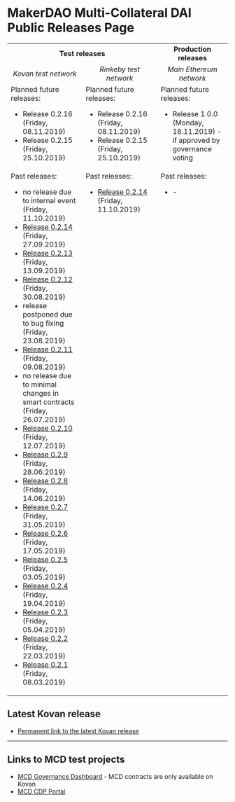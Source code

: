 # MakerDAO Multi-Collateral DAI Public Releases Page

<table>
    <tr>
        <td colspan="2" align="center"><b>Test releases</b></td>
        <td align="center"><b>Production releases</b></td>
    </tr>
    <tr>
        <td align="center" width="34%"><i>Kovan test network</i></td>
        <td align="center" width="34%"><i>Rinkeby test network</i></td>
        <td align="center" width="32%"><i>Main Ethereum network</i></td>
    </tr>
    <tr>
        <td align="left" valign="top">Planned future releases:
            <ul>
                <li>Release 0.2.16 (Friday, 08.11.2019)</li>
                <li>Release 0.2.15 (Friday, 25.10.2019)</li>
            </ul>
        </td>
        <td align="left" valign="top">Planned future releases:
            <ul>
                <li>Release 0.2.16 (Friday, 08.11.2019)</li>
                <li>Release 0.2.15 (Friday, 25.10.2019)</li>
            </ul>
        </td>
        <td align="left" valign="top">Planned future releases:
            <ul>
                <li>Release 1.0.0 (Monday, 18.11.2019) - if approved by governance voting</li>
            </ul>
        </td>
    </tr>
    <tr>
        <td align="left" valign="top">Past releases:
            <ul>
                <li>no release due to internal event (Friday, 11.10.2019)</li>
                <li><a href="/releases/0.2.14/index.html">Release 0.2.14</a> (Friday, 27.09.2019)</li>
                <li><a href="/releases/0.2.13/index.html">Release 0.2.13</a> (Friday, 13.09.2019)</li>
                <li><a href="/releases/0.2.12/index.html">Release 0.2.12</a> (Friday, 30.08.2019)</li>
                <li>release postponed due to bug fixing (Friday, 23.08.2019)</li>
                <li><a href="/releases/0.2.11/index.html">Release 0.2.11</a> (Friday, 09.08.2019)</li>
                <li>no release due to minimal changes in smart contracts (Friday, 26.07.2019)</li>
                <li><a href="/releases/0.2.10/index.html">Release 0.2.10</a> (Friday, 12.07.2019)</li>
                <li><a href="/releases/0.2.9/index.html">Release 0.2.9</a> (Friday, 28.06.2019)</li>
                <li><a href="/releases/0.2.8/index.html">Release 0.2.8</a> (Friday, 14.06.2019)</li>
                <li><a href="/releases/0.2.7/index.html">Release 0.2.7</a> (Friday, 31.05.2019)</li>
                <li><a href="/releases/0.2.6/index.html">Release 0.2.6</a> (Friday, 17.05.2019)</li>
                <li><a href="/releases/0.2.5/index.html">Release 0.2.5</a> (Friday, 03.05.2019)</li>
                <li><a href="/releases/0.2.4/index.html">Release 0.2.4</a> (Friday, 19.04.2019)</li>
                <li><a href="/releases/0.2.3/index.html">Release 0.2.3</a> (Friday, 05.04.2019)</li>
                <li><a href="/releases/0.2.2/index.html">Release 0.2.2</a> (Friday, 22.03.2019)</li>
                <li><a href="/releases/kovan/0.2.1/index.html">Release 0.2.1</a> (Friday, 08.03.2019)</li>
            </ul>
        </td>
        <td align="left" valign="top">Past releases:
            <ul>
                <li><a href="/releases/rinkeby/0.2.14/index.html">Release 0.2.14</a> (Friday, 11.10.2019)</li>
            </ul>
        </td>
        <td align="left" valign="top">Past releases:
            <ul>
                <li>-</li>
            </ul>
        </td>
    </tr>
</table>

## Latest Kovan release
* [Permanent link to the latest Kovan release](/releases/latest)

---

## Links to MCD test projects
* [MCD Governance Dashboard](http://dai-gov-staging.now.sh/?mcd=true) - MCD contracts are only available on Kovan
* [MCD CDP Portal](https://mcd-cdp-portal.mkr-js-prod.now.sh/?network=kovan)
